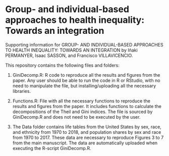 # Group- and individual-based approaches to health inequality: Towards an integration

Supporting information for GROUP- AND INDIVIDUAL-BASED APPROACHES TO HEALTH INEQUALITY: TOWARDS AN INTEGRATION by Iñaki PERMANYER, Isaac SASSON, and Francisco VILLAVICENCIO.

This repository contains the following files and folders:

1) GiniDecomp.R: R code to reproduce all the results and figures from the paper. Any user should be able to run the code in R or RStudio, with no need to manipulate the file, but installing/uploading all the necessary libraries.

2) Functions.R: File with all the necessary functions to reproduce the results and figures from the paper. It includes functions to calculate the decompositions of the Theil and Gini indices. The file is sourced by GiniDecomp.R and does not need to be executed by the user.

3) The Data folder contains life tables from the United States by sex, race, and ethnicity from 1970 to 2018, and population shares by sex and race from 1970 to 2017. These data are necessary to reproduce Figures 3 to 7 from the main manuscript. The data are automatically uploaded when executing the R-script GiniDecomp.R.
